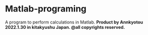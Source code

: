 # Matlab-programing
A program to perform calculations in Matlab.
**Product by Annkyotou
2022.1.30 in kitakyushu Japan.
@all copyrights reserved.**

